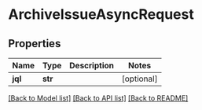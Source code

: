 # ArchiveIssueAsyncRequest

## Properties
Name | Type | Description | Notes
------------ | ------------- | ------------- | -------------
**jql** | **str** |  | [optional] 

[[Back to Model list]](../README.md#documentation-for-models) [[Back to API list]](../README.md#documentation-for-api-endpoints) [[Back to README]](../README.md)

